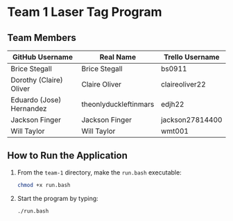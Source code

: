 # Team 1 Laser Tag Program

## Team Members
| GitHub Username                  | Real Name                | Trello Username   |
|----------------------------------|-------------------------|-------------------|
| Brice Stegall                    | Brice Stegall           | bs0911            |
| Dorothy (Claire) Oliver          | Claire Oliver           | claireoliver22    |
| Eduardo (Jose) Hernandez         | theonlyduckleftinmars   | edjh22            |
| Jackson Finger                   | Jackson Finger          | jackson27814400    |
| Will Taylor                      | Will Taylor             | wmt001            |

## How to Run the Application
1. From the `team-1` directory, make the `run.bash` executable:
   ```bash
   chmod +x run.bash
2. Start the program by typing:
   ```bash
   ./run.bash
